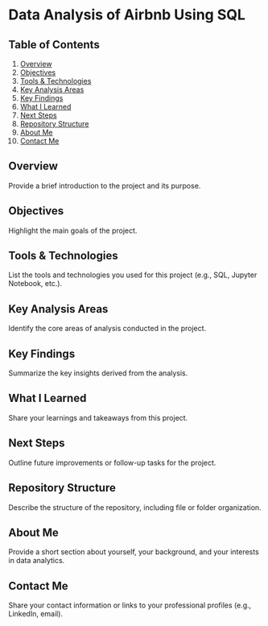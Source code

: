 # Data Analysis of Airbnb Using SQL

## Table of Contents
1. [Overview](#overview)
2. [Objectives](#objectives)
3. [Tools & Technologies](#tools--technologies)
4. [Key Analysis Areas](#key-analysis-areas)
5. [Key Findings](#key-findings)
6. [What I Learned](#what-i-learned)
7. [Next Steps](#next-steps)
8. [Repository Structure](#repository-structure)
9. [About Me](#about-me)
10. [Contact Me](#contact-me)

## Overview
Provide a brief introduction to the project and its purpose.

## Objectives
Highlight the main goals of the project.

## Tools & Technologies
List the tools and technologies you used for this project (e.g., SQL, Jupyter Notebook, etc.).

## Key Analysis Areas
Identify the core areas of analysis conducted in the project.

## Key Findings
Summarize the key insights derived from the analysis.

## What I Learned
Share your learnings and takeaways from this project.

## Next Steps
Outline future improvements or follow-up tasks for the project.

## Repository Structure
Describe the structure of the repository, including file or folder organization.

## About Me
Provide a short section about yourself, your background, and your interests in data analytics.

## Contact Me
Share your contact information or links to your professional profiles (e.g., LinkedIn, email).
